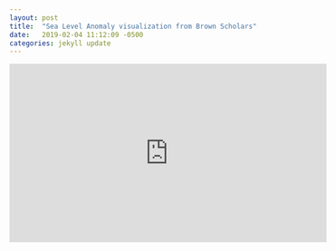 ```yaml
---
layout: post
title:  "Sea Level Anomaly visualization from Brown Scholars"
date:   2019-02-04 11:12:09 -0500
categories: jekyll update
---
```

<iframe width="560" height="315" src="https://www.youtube.com/embed/dQw4w9WgXcQ" frameborder="0" allow="autoplay; encrypted-media" allowfullscreen></iframe>

